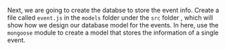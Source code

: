 <!--title={Event Database}-->

Next, we are going to create the databse to store the event info. Create a file called `event.js` in the `models` folder under the ``src`` folder , which will show how we design our database model for the events. In here, use the `mongoose` module to create a model that stores the information of a single event.




